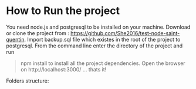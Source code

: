 How to Run the project
=======================
You need node.js and postgresql to be installed on your machine.
Download or clone the project from : https://github.com/She2016/test-node-saint-quentin.
Import backup.sql file which existes in the root of the project to postgresql.
From the command line enter the directory of the project and run
  > npm install 
to install all the project dependencies.
Open the browser on http://localhost:3000/ ... thats it!

Folders structure:


